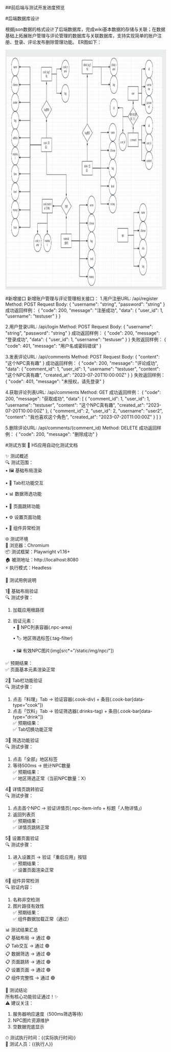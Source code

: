 ##前后端与测试开发进度预览

#后端数据库设计 

根据json数据的格式设计了后端数据库，完成wiki基本数据的存储与关联；在数据基础上拓展账户管理与评论管理的数据库与关联数据库，支持实现简单的账户注册、登录、评论发布删除管理功能。
ER图如下： 
<p align="center">
  <img src="./ERgraph.png" width="750" height="750">
</p>  

#新增接口
新增账户管理与评论管理相关接口：
1.用户注册URL​​: /api/register
    ​​Method​​: POST
    Request Body​​:
    {
        "username": "string",
        "password": "string"
    }
    成功返回样例：
    {
        "code": 200,
        "message": "注册成功",
        "data": {
            "user_id": 1,
            "username": "testuser"
        }
    }

2.用户登录​​URL​​: /api/login
    ​​Method​​: POST
    Request Body​​:
    {
        "username": "string",
        "password": "string"
    }
    成功返回样例：
    {
        "code": 200,
        "message": "登录成功",
         "data": {
            "user_id": 1,
            "username": "testuser"
        }
    }
    失败返回样例：
    {
        "code": 401,
        "message": "用户名或密码错误"
    }

3.发表评论URL​​: /api/comments
    ​Method​​: POST
    Request Body​​:
    {
        "content": "这个NPC真有趣"
    }
    成功返回样例：
    {
        "code": 200,
        "message": "评论成功",
        "data": {
            "comment_id": 1,
            "user_id": 1,
            "username": "testuser",
            "content": "这个NPC真有趣",
            "created_at": "2023-07-20T10:00:00Z"
        }
    }
    失败返回样例：
    {
        "code": 401,
        "message": "未授权，请先登录"
    }

4.获取评论列表URL​​: /api/comments
    Method​​: GET
    成功返回样例：
    {
        "code": 200,
        "message": "获取成功",
        "data": [
        {
            "comment_id": 1,
            "user_id": 1,
            "username": "testuser",
            "content": "这个NPC真有趣",
            "created_at": "2023-07-20T10:00:00Z"
        },
        {
            "comment_id": 2,
            "user_id": 2,
            "username": "user2",
            "content": "我也喜欢这个角色",
            "created_at": "2023-07-20T11:00:00Z"
        }
        ]
    }

5.删除评论URL​​: /api/comments/{comment_id}
    Method​​: DELETE
    成功返回样例：
    {
        "code": 200,
        "message": "删除成功"
    }    
    
#测试方案
📝 H5应用自动化测试文档  

✨ 测试概述  
🔍 测试范围：  
• 🖼 基础布局渲染  

• 🔄 Tab栏功能交互  

• 📊 数据筛选功能  

• 🔗 页面跳转功能  

• ⚙ 设置页面功能  

• 🚨 组件异常检测  


🌐 测试环境  
📱 浏览器：Chromium  
📦 测试框架：Playwright v1.16+  
🏠 被测地址：http://localhost:8080  
⚡ 执行模式：Headless  

🔧 测试用例说明  

1⃣ 基础布局验证  
🔍 测试步骤：  
1. 加载应用根路径  
2. 验证元素：  
   • 🧩 NPC列表容器(.npc-area)  

   • 🏷 地区筛选标签(.tag-filter)  

   • 🖼 有效NPC图片(img[src*="/static/img/npc/"])  

✅ 预期结果：  
✅ 页面基本元素渲染正常  

2⃣ Tab栏功能验证  
🔍 测试步骤：  
1. 点击「料理」Tab → 验证容器(.cook-div) + 条目(.cook-bar[data-type="cook"])  
2. 点击「饮料」Tab → 验证筛选器(.drinks-tag) + 条目(.cook-bar[data-type="drink"])  
✅ 预期结果：  
✅ Tab切换功能正常  

3⃣ 筛选功能验证  
🔍 测试步骤：  
1. 点击「全部」地区标签  
2. 等待500ms → 统计NPC数量  
✅ 预期结果：  
✅ 地区筛选正常（当前NPC数量：X）  

4⃣ 详情页跳转验证  
🔍 测试步骤：  
1. 点击首个NPC → 验证详情页(.npc-item-info + 标题「人物详情」)  
2. 返回列表页  
✅ 预期结果：  
✅ 详情页跳转正常  

5⃣ 设置页面验证  
🔍 测试步骤：  
1. 进入设置页 → 验证「重启应用」按钮  
✅ 预期结果：  
✅ 设置页面渲染正常  

6⃣ 组件异常检测  
🔍 验证内容：  
1. 名称非空检测  
2. 图片路径有效性  
✅ 预期结果：  
✅ 组件数据加载正常（通过）  

📊 测试结果汇总  
📋 基础布局 → 通过 🟢  
📋 Tab交互 → 通过 🟢  
📋 数据筛选 → 通过 🟢  
📋 页面跳转 → 通过 🟢  
📋 设置页面 → 通过 🟢  
📋 组件完整性 → 通过 🟢  

📌 测试结论  
所有核心功能验证通过！✨  
⚠ 建议关注：  
1. 服务器响应速度（500ms筛选等待）  
2. NPC图片资源维护  
3. 空数据兜底显示  

⏱ 测试执行时间：{{实际执行时间}}  
👤 测试人员：{{执行人}}